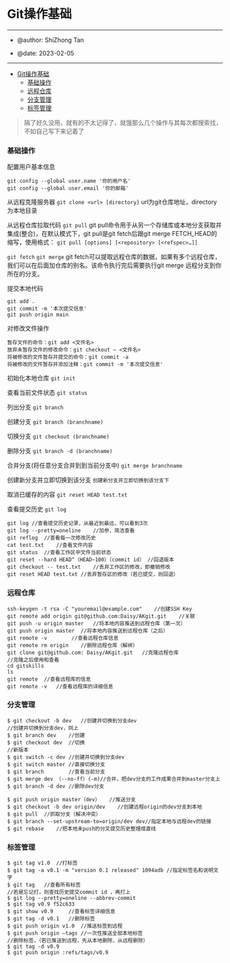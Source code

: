 # Git操作基础

---

- @author: ShiZhong Tan

- @date: 2023-02-05

---

<!-- @import "[TOC]" {cmd="toc" depthFrom=1 depthTo=6 orderedList=false} -->

<!-- code_chunk_output -->

- [Git操作基础](#-git操作基础-)
    - [基础操作](#-基础操作-)
    - [远程仓库](#-远程仓库-)
    - [分支管理](#-分支管理-)
    - [标签管理](#-标签管理-)

<!-- /code_chunk_output -->

>隔了好久没用，就有的不太记得了，就饿那么几个操作与其每次都搜索找，不如自己写下来记着了

### 基础操作

配置用户基本信息
```
git config --global user.name '你的用户名'
git config --global user.email '你的邮箱'
```

从远程克隆服务器
`git clone <url> [directory]`
url为git仓库地址，directory为本地目录

从远程仓库拉取代码
`git pull`
git pull命令用于从另一个存储库或本地分支获取并集成(整合)，在默认模式下，git pull是git fetch后跟git merge FETCH_HEAD的缩写，使用格式：
`git pull [options] [<repository> [<refspec>…]]`

`git fetch`
`git merge`
git fetch可以提取远程仓库的数据，如果有多个远程仓库，我们可以在后面加仓库的别名。该命令执行完后需要执行git merge 远程分支到你所在的分支。

提交本地代码
```
git add .
git commit -m '本次提交信息'
git push origin main
```

对修改文件操作
```
暂存文件的命令：git add <文件名>
放弃未暂存文件的修改命令：git checkout – <文件名>
将被修改的文件暂存并提交的命令：git commit -a
将被修改的文件暂存并添加注释：git commit -m '本次提交信息'
```

初始化本地仓库
`git init`

查看当前文件状态
`git status`

列出分支
`git branch`

创建分支
`git branch (branchname)`

切换分支
`git checkout (branchname)`

删除分支
`git branch -d (branchname)`

合并分支(将任意分支合并到到当前分支中)
`git merge branchname`

创建新分支并立即切换到该分支
`创建新分支并立即切换到该分支下`

取消已缓存的内容
`git reset HEAD test.txt`

查看提交历史
`git log`

```
git log	//查看提交历史记录，从最近到最远，可以看到3次
git log --pretty=oneline	//加参，简洁查看
git reflog	//查看每一次修改历史
cat test.txt	//查看文件内容
git status	//查看工作区中文件当前状态
git reset --hard HEAD^（HEAD~100）（commit id）	//回退版本
git checkout -- test.txt	//丢弃工作区的修改，即撤销修改
git reset HEAD test.txt	//丢弃暂存区的修改（若已提交，则回退）
```

### 远程仓库
```
ssh-keygen -t rsa -C "youremail@example.com"	//创建SSH Key
git remote add origin git@github.com:Daisy/AKgit.git	//关联
git push -u origin master	//将本地内容推送到远程仓库（第一次）
git push origin master	//将本地内容推送到远程仓库（之后）
git remote -v        //查看远程仓库信息
git remote rm origin	//删除远程仓库（解绑）
git clone git@github.com: Daisy/AKgit.git	//克隆远程仓库
//克隆之后使用和查看
cd gitskills
ls
git remote	//查看远程库的信息
git remote -v	//查看远程库的详细信息
```

### 分支管理
```
$ git checkout -b dev	//创建并切换到分支dev
//创建并切换到分支dev，同上
$ git branch dev	//创建
$ git checkout dev	//切换
//新版本
$ git switch -c dev	//创建并切换到分支dev
$ git switch master	//直接切换分支
$ git branch		//查看当前分支
$ git merge dev	（--no-ff）(-m)//合并，把dev分支的工作成果合并到master分支上
$ git branch -d dev	//删除dev分支

$ git push origin master（dev）	//推送分支
$ git checkout -b dev origin/dev	//创建远程origin的dev分支到本地
$ git pull	//抓取分支（解决冲突）
$ git branch --set-upstream-to=origin/dev dev//指定本地与远程dev的链接
$ git rebase	//把本地未push的分叉提交历史整理成直线
```

### 标签管理
```
$ git tag v1.0	//打标签
$ git tag -a v0.1 -m "version 0.1 released" 1094adb //指定标签名和说明文字
$ git tag	//查看所有标签
//若是忘记打，则查找历史提交commit id ，再打上
$ git log --pretty=oneline --abbrev-commit
$ git tag v0.9 f52c633
$ git show v0.9		//查看标签详细信息
$ git tag -d v0.1	//删除标签
$ git push origin v1.0	//推送标签到远程
$ git push origin –tags	//一次性推送全部本地标签
//删除标签，（若已推送到远程，先从本地删除，从远程删除）
$ git tag -d v0.9
$ git push origin :refs/tags/v0.9 
```
